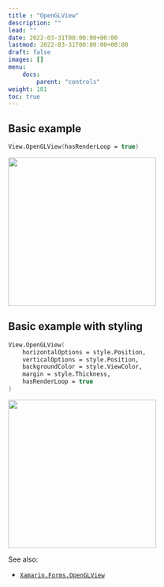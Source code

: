 ```yaml
---
title : "OpenGLView"
description: ""
lead: ""
date: 2022-03-31T00:00:00+00:00
lastmod: 2022-03-31T00:00:00+00:00
draft: false
images: []
menu:
    docs:
        parent: "controls"
weight: 101
toc: true
---
```


## Basic example

```fs
View.OpenGLView(hasRenderLoop = true)
```

<img src="images/view/OpenGLView-adr-basic.png" width="300">

## Basic example with styling

```fs
View.OpenGLView(
    horizontalOptions = style.Position,
    verticalOptions = style.Position,
    backgroundColor = style.ViewColor,
    margin = style.Thickness,
    hasRenderLoop = true
)
```

<img src="images/view/OpenGLView-adr-styled.png" width="300">

See also:

* [`Xamarin.Forms.OpenGLView`](https://docs.microsoft.com/en-us/dotnet/api/Xamarin.Forms.OpenGLView)
